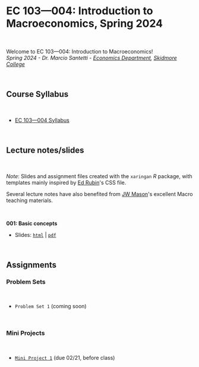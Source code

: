 # EC 103&mdash;004: Introduction to Macroeconomics, Spring 2024

<br>

Welcome to EC 103&mdash;004: Introduction to Macroeconomics!<br>
*Spring 2024 - Dr. Marcio Santetti - [Economics Department](https://www.skidmore.edu/economics/), [Skidmore College](https://www.skidmore.edu/)*

<br>

## Course Syllabus

<br>

  - [EC 103&mdash;004 Syllabus](https://raw.githack.com/marciosantetti/ec103-sp24/main/syllabus/ec103-syllabus-sp24.pdf)


<br>

## Lecture notes/slides

<br>

*Note*: Slides and assignment files created with the `xaringan` *R* package, with templates mainly inspired by [Ed Rubin](https://github.com/edrubin)'s CSS file.

Several lecture notes have also benefited from [JW Mason](http://jwmason.org/)'s excellent Macro teaching materials.

<br>

**001: Basic concepts**

  - Slides: [`html`](https://raw.githack.com/marciosantetti/ec103-sp24/main/lectures/001-basic-concepts/001-basic-concepts.html) | [`pdf`](https://raw.githack.com/marciosantetti/ec103-sp24/main/lectures/001-basic-concepts/001-basic-concepts.pdf)

<br>



## Assignments

### Problem Sets

<br>

  - `Problem Set 1` (coming soon)

<br>

### Mini Projects

<br>

  - [`Mini Project 1`](https://raw.githack.com/marciosantetti/ec103-sp24/main/mini-projects/mp1-sp24.pdf) (due 02/21, before class)
